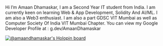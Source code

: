Hi I’m Amaan Dhamaskar,
I am a Second Year IT student from India.
I am currently keen on learning Web & App Development, Solidity And AI/ML.
I am also a Web3 enthusiast.
I am also a part GDSC VIT Mumbai as well as Computer Society Of India VIT Mumbai Chapter.
You can view my Google Developer Profile at : g.dev/AmaanDhamaskar

<!---
AmaanDhamaskar/AmaanDhamaskar is a ✨ special ✨ repository because its `README.md` (this file) appears on your GitHub profile.
You can click the Preview link to take a look at your changes.
--->
[![@amaandhamaskar's Holopin board](https://holopin.io/api/user/board?user=amaandhamaskar)](https://holopin.io/@amaandhamaskar)

